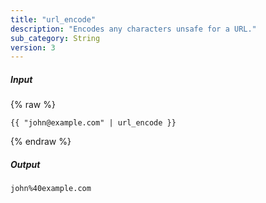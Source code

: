 ```yaml
---
title: "url_encode"
description: "Encodes any characters unsafe for a URL."
sub_category: String
version: 3
---
```

##### Input
{% raw %}
~~~liquid
{{ "john@example.com" | url_encode }}
~~~
{% endraw %}

##### Output

~~~html
john%40example.com
~~~
